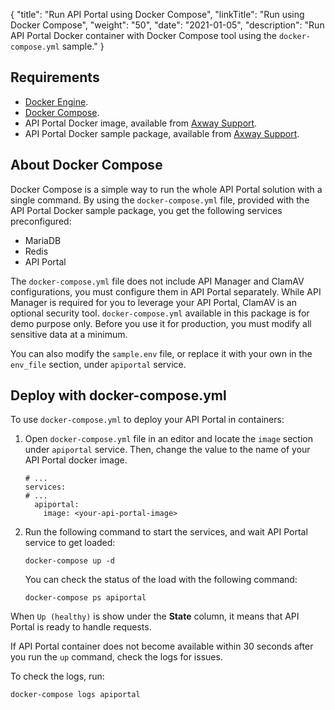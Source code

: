 {
  "title": "Run API Portal using Docker Compose",
  "linkTitle": "Run using Docker Compose",
  "weight": "50",
  "date": "2021-01-05",
  "description": "Run API Portal Docker container with Docker Compose tool using the `docker-compose.yml` sample."
}
## Requirements

* [Docker Engine](https://docs.docker.com/engine/).
* [Docker Compose](https://docs.docker.com/compose/).
* API Portal Docker image, available from [Axway Support](https://support.axway.com).
* API Portal Docker sample package, available from [Axway Support](https://support.axway.com).

## About Docker Compose

Docker Compose is a simple way to run the whole API Portal solution with a single command. By using the `docker-compose.yml` file, provided with the API Portal Docker sample package, you get the following services preconfigured:

* MariaDB
* Redis
* API Portal

The `docker-compose.yml` file does not include API Manager and ClamAV configurations, you must configure them in API Portal separately. While API Manager is required for you to leverage your API Portal, ClamAV is an optional security tool. `docker-compose.yml` available in this package is for demo purpose only. Before you use it for production, you must modify all sensitive data at a minimum.

You can also modify the `sample.env` file, or replace it with your own in the `env_file` section, under `apiportal` service.

## Deploy with docker-compose.yml

To use `docker-compose.yml` to deploy your API Portal in containers:

1. Open `docker-compose.yml` file in an editor and locate the `image` section under `apiportal` service. Then, change the value to the name of your API Portal docker image.

    ```
    # ...
    services:
    # ...
      apiportal:
        image: <your-api-portal-image>
    ```

2. Run the following command to start the services, and wait API Portal service to get loaded:

    ```
    docker-compose up -d
    ```

    You can check the status of the load with the following command:

    ```
    docker-compose ps apiportal
    ```

When `Up (healthy)` is show under the **State** column, it means that API Portal is ready to handle requests.

If API Portal container does not become available within 30 seconds after you run the `up` command, check the logs for issues.

To check the logs, run:

```
docker-compose logs apiportal
```
